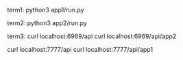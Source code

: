 term1:
python3 app1/run.py

term2:
python3 app2/run.py

term3:
curl localhost:6969/api
curl localhost:6969/api/app2

curl localhost:7777/api
curl localhost:7777/api/app1
